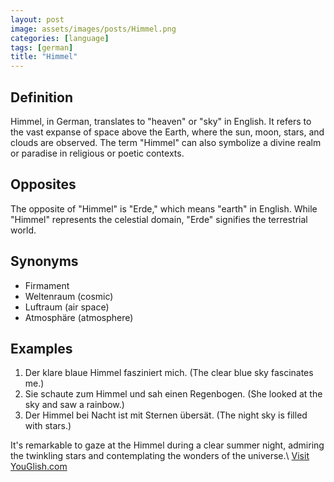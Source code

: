 ```yaml
---
layout: post
image: assets/images/posts/Himmel.png
categories: [language]
tags: [german]
title: "Himmel"
---
```


## Definition

Himmel, in German, translates to "heaven" or "sky" in English. It refers to the vast expanse of space above the Earth, where the sun, moon, stars, and clouds are observed. The term "Himmel" can also symbolize a divine realm or paradise in religious or poetic contexts.

## Opposites

The opposite of "Himmel" is "Erde," which means "earth" in English. While "Himmel" represents the celestial domain, "Erde" signifies the terrestrial world.

## Synonyms

- Firmament
- Weltenraum (cosmic) 
- Luftraum (air space)
- Atmosphäre (atmosphere)

## Examples

1. Der klare blaue Himmel fasziniert mich. (The clear blue sky fascinates me.)
2. Sie schaute zum Himmel und sah einen Regenbogen. (She looked at the sky and saw a rainbow.)
3. Der Himmel bei Nacht ist mit Sternen übersät. (The night sky is filled with stars.)

It's remarkable to gaze at the Himmel during a clear summer night, admiring the twinkling stars and contemplating the wonders of the universe.\ <a id="yg-widget-0" class="youglish-widget" data-query="Himmel" data-lang="german" data-components="8412" data-auto-start="0" data-bkg-color="theme_light" data-title="How%20to%20pronounce%20Himmel%20in%20German"  rel="nofollow" href="https://youglish.com">Visit YouGlish.com</a><script async src="https://youglish.com/public/emb/widget.js" charset="utf-8"></script>